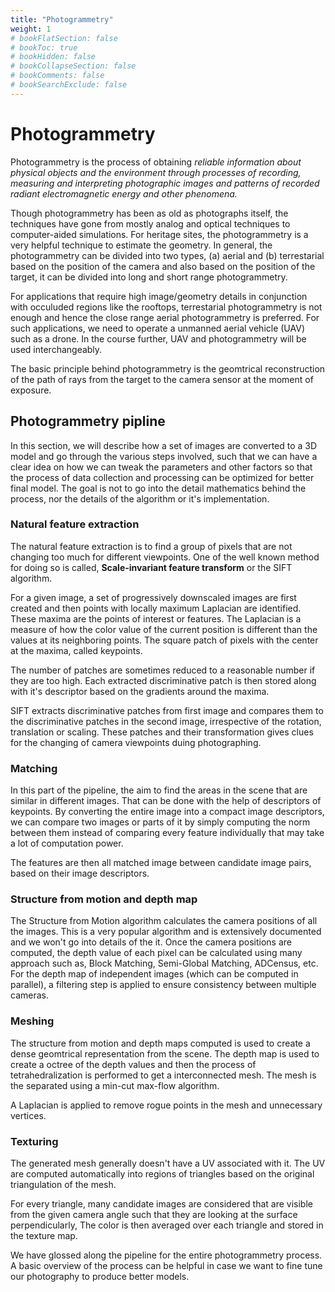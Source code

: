 ```yaml
---
title: "Photogrammetry"
weight: 1
# bookFlatSection: false
# bookToc: true
# bookHidden: false
# bookCollapseSection: false
# bookComments: false
# bookSearchExclude: false
---
```


# Photogrammetry
Photogrammetry is the process of obtaining *reliable information about physical
objects and the environment through processes of recording, measuring and interpreting
photographic images and patterns of recorded radiant electromagnetic energy and
other phenomena.*

Though photogrammetry has been as old as photographs itself, the techniques have
gone from mostly analog and optical techniques to computer-aided simulations. For
heritage sites, the photogrammetry is a very helpful technique to estimate the geometry.
In general, the photogrammetry can be divided into two types, (a) aerial and (b)
terrestarial based on the position of the camera and also based on the position of
the target, it can be divided into long and short range photogrammetry.

For applications that require high image/geometry details in conjunction with occuluded
regions like the rooftops, terrestarial photogrammetry is not enough and hence the
close range aerial photogrammetry is preferred. For such applications, we need to
operate a unmanned aerial vehicle (UAV) such as a drone. In the course further, UAV
and photogrammetry will be used interchangeably.

The basic principle behind photogrammetry is the geomtrical reconstruction of the
path of rays from the target to the camera sensor at the moment of exposure.

## Photogrammetry pipline
In this section, we will describe how a set of images are converted to a 3D model
and go through the various steps involved, such that we can have a clear idea on
how we can tweak the parameters and other factors so that the process of data collection
and processing can be optimized for better final model. The goal is not to go into
the detail mathematics behind the process, nor the details of the algorithm or
it's implementation.

### Natural feature extraction
The natural feature extraction is to find a group of pixels that are not changing
too much for different viewpoints. One of the well known method for doing so is called,
**Scale-invariant feature transform** or the SIFT algorithm.

For a given image, a set of progressively downscaled images are first created
and then points with locally maximum Laplacian are identified. These maxima are
the points of interest or features. The Laplacian is a measure of how the color
value of the current position is different than the values at its neighboring
points. The square patch of pixels with the center at the maxima, called
keypoints.

The number of
patches are sometimes reduced to a reasonable number if they are too high. 
Each extracted discriminative patch is then stored along with it's descriptor
based on the gradients around the maxima.

SIFT extracts discriminative patches from first image and compares them to the
discriminative patches in the second image, irrespective of the rotation,
translation or scaling. These patches and their transformation gives clues for
the changing of camera viewpoints duing photographing.
### Matching
In this part of the pipeline, the aim to find the areas in the scene that are
similar in different images. That can be done with the help of descriptors of
keypoints. By converting the entire image into a compact image descriptors, we
can compare two images or parts of it by simply computing the norm between them
instead of comparing every feature individually that may take a lot of
computation power.

The features are then all matched image between candidate image pairs, based on
their image descriptors.

### Structure from motion and depth map
The Structure from Motion algorithm calculates the camera positions of all the
images. This is a very popular algorithm and is extensively documented and we
won't go into details of the it.
Once the camera positions are computed, the depth value of each pixel can be
calculated using many approach such as, Block Matching, Semi-Global Matching,
ADCensus, etc. 
For the depth map of independent images (which can be computed in parallel), a
filtering step is applied to ensure consistency between multiple cameras.
### Meshing
The structure from motion and depth maps computed is used to create a dense
geomtrical representation from the scene. The depth map is used to create a
octree of the depth values and then the process of tetrahedralization is
performed to get a interconnected mesh. The mesh is the separated using a
min-cut max-flow algorithm.

A Laplacian is applied to remove rogue points in the mesh and unnecessary
vertices.

### Texturing
The generated mesh generally doesn't have a UV associated with it. The UV are
computed automatically into regions of triangles based on the original
triangulation of the mesh.

For every triangle, many candidate images are considered that are visible from
the given camera angle such that they are looking at the surface perpendicularly,
The color is then averaged over each triangle and stored in the texture map.

We have glossed along the pipeline for the entire photogrammetry process. A
basic overview of the process can be helpful in case we want to fine tune our
photography to produce better models.
